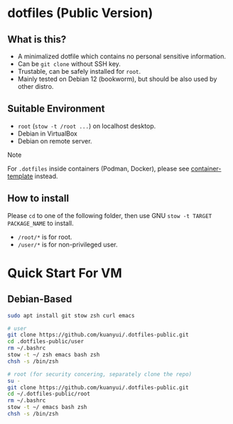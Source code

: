 # dotfiles (Public Version)
## What is this?

- A minimalized dotfile which contains no personal sensitive information.
- Can be `git clone` without SSH key.
- Trustable, can be safely installed for `root`.
- Mainly tested on Debian 12 (bookworm), but should be also used by other distro.

## Suitable Environment
- `root` (`stow -t /root ...`) on localhost desktop.
- Debian in VirtualBox
- Debian on remote server.

> [!NOTE]
> For `.dotfiles` inside containers (Podman, Docker), please see [container-template](https://github.com/kuanyui/container-template) instead.

## How to install

Please `cd` to one of the following folder, then use GNU `stow -t TARGET PACKAGE_NAME` to install.

- `/root/*` is for root.
- `/user/*` is for non-privileged user.

# Quick Start For VM
## Debian-Based
```bash
sudo apt install git stow zsh curl emacs

# user
git clone https://github.com/kuanyui/.dotfiles-public.git
cd .dotfiles-public/user
rm ~/.bashrc
stow -t ~/ zsh emacs bash zsh
chsh -s /bin/zsh

# root (for security concering, separately clone the repo)
su -
git clone https://github.com/kuanyui/.dotfiles-public.git
cd ~/.dotfiles-public/root
rm ~/.bashrc
stow -t ~/ emacs bash zsh
chsh -s /bin/zsh
```
